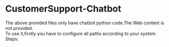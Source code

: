 # CustomerSupport-Chatbot
The above provided files only have chatbot python code.The Web content is not provided.<br>
To use it,firstly you have to configure all paths according to your system.<br>
Steps:<br>
